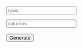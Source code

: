<br>
<input type="text" id="row" placeholder="rows">
<p></p>
<input type="text" id="column" placeholder="columns">
<br><br>
<button onclick="displayLights()">Generate</button>
<div id="lightDisplay"></div>

<script>
   function displayLights() {
    document.getElementById("lightDisplay").innerHTML = ""; 

    var row = document.getElementById("row").value;
    var col = document.getElementById("column").value;
    var tempRed;
    var tempBlue;
    var tempGreen;

    fetch(`https://music.nighthawkcoders.tk/api/light/${row}/${col}`)
    .then(data => data.json())
    .then(data => {
      console.log(data);

      var p = document.createElement("p");
      for (let i = 0; i < row * col; i++) {
        tempRed = data[i].light.red;
        tempGreen = data[i].light.green; 
        tempBlue = data[i].light.blue;
        
        var div = document.createElement("div");
        div.style.width = "75px";
        div.style.height = "75px"; 
        div.style.color = "#000000";
        div.style.textAlign = "center";
        div.innerHTML += tempRed + ',' + tempGreen + ',' + tempBlue;
        div.style.backgroundColor = 'rgb(' + tempRed + ',' + tempGreen + ',' + tempBlue + ')';
        div.style.padding = "5px 5px";
        div.style.display = "inline-block";
        document.getElementById("lightDisplay").appendChild(div); 

        if ((i+1)%row == 0) {
          document.getElementById("lightDisplay").appendChild(p.cloneNode());
        }
      }
      
    }) 

   }
</script>